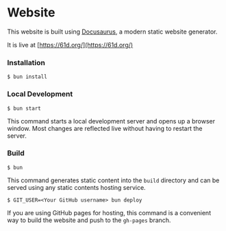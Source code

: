 # Website

This website is built using [Docusaurus](https://docusaurus.io/), a modern static website generator.

It is live at [https://61d.org/](https://61d.org/)

### Installation

```
$ bun install
```

### Local Development

```
$ bun start
```

This command starts a local development server and opens up a browser window. Most changes are reflected live without having to restart the server.

### Build

```
$ bun
```

This command generates static content into the `build` directory and can be served using any static contents hosting service.

```
$ GIT_USER=<Your GitHub username> bun deploy
```

If you are using GitHub pages for hosting, this command is a convenient way to build the website and push to the `gh-pages` branch.
